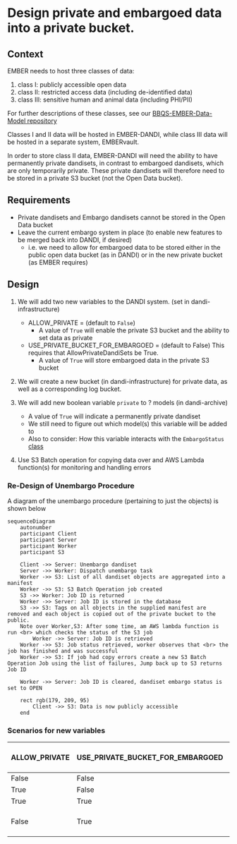# Design private and embargoed data into a private bucket.  

## Context

EMBER needs to host three classes of data:
1. class I: publicly accessible open data
2. class II: restricted access data (including de-identified data)
3. class III: sensitive human and animal data (including PHI/PII)

For further descriptions of these classes, see our [BBQS-EMBER-Data-Model repository](https://github.com/aplbrain/BBQS-EMBER-Data-Model/tree/main/EMBER_Classes)

Classes I and II data will be hosted in EMBER-DANDI, while class III data will be hosted in a separate system, EMBERvault.

In order to store class II data, EMBER-DANDI will need the ability to have permanently private dandisets, in contrast to embargoed dandisets, which are only temporarily private. These private dandisets will therefore need to be stored in a private S3 bucket (not the Open Data bucket).

## Requirements

- Private dandisets and Embargo dandisets cannot be stored in the Open Data bucket 
- Leave the current embargo system in place (to enable new features to be merged back into DANDI, if desired)
   - i.e. we need to allow for embargoed data to be stored either in the public open data bucket (as in DANDI) or in the new private bucket (as EMBER requires)

## Design

1. We will add two new variables to the DANDI system. (set in dandi-infrastructure)
   * ALLOW_PRIVATE = (default to `False`)
     * A value of `True` will enable the private S3 bucket and the ability to set data as private
   * USE_PRIVATE_BUCKET_FOR_EMBARGOED = (default to False)  This requires that AllowPrivateDandiSets be True.
     * A value of `True` will store embargoed data in the private S3 bucket

1. We will create a new bucket (in dandi-infrastructure) for private data, as well as a corresponding log bucket.

1. We will add new boolean variable `private` to ? models (in dandi-archive)
   * A value of `True` will indicate a permanently private dandiset
   * We still need to figure out which model(s) this variable will be added to
   * Also to consider: How this variable interacts with the `EmbargoStatus` [class](https://github.com/dandi/dandi-archive/blob/2ac48ebd7ad32607d155da4916ce3aa8d0a4d562/dandiapi/api/models/dandiset.py#L13)

1. Use S3 Batch operation for copying data over and AWS Lambda function(s) for monitoring and handling errors

### Re-Design of Unembargo Procedure

A diagram of the unembargo procedure (pertaining to just the objects) is shown below

```mermaid
sequenceDiagram
    autonumber
    participant Client
    participant Server
    participant Worker
    participant S3

    Client ->> Server: Unembargo dandiset
    Server ->> Worker: Dispatch unembargo task
    Worker ->> S3: List of all dandiset objects are aggregated into a manifest
    Worker ->> S3: S3 Batch Operation job created
    S3 ->> Worker: Job ID is returned
    Worker ->> Server: Job ID is stored in the database
    S3 ->> S3: Tags on all objects in the supplied manifest are removed and each object is copied out of the private bucket to the public.
    Note over Worker,S3: After some time, am AWS lambda function is run <br> which checks the status of the S3 job
		Worker ->> Server: Job ID is retrieved
    Worker ->> S3: Job status retrieved, worker observes that <br> the job has finished and was successful
    Worker ->> S3: If job had copy errors create a new S3 Batch Operation Job using the list of failures, Jump back up to S3 returns Job ID

    Worker ->> Server: Job ID is cleared, dandiset embargo status is set to OPEN

    rect rgb(179, 209, 95)
        Client ->> S3: Data is now publicly accessible
    end
```

### Scenarios for new variables

| ALLOW_PRIVATE | USE_PRIVATE_BUCKET_FOR_EMBARGOED | Private Data? | Private Bucket? | Embargoed Data Stored in... |
| ---- | ---- | ---- | ---- | ---- |
| False | False | No | No | Open Data |
| True | False | Yes | Yes | Open Data |
| True | True | Yes | Yes | Private |
| False | True | N/A | N/A | N/A - invalid state |





